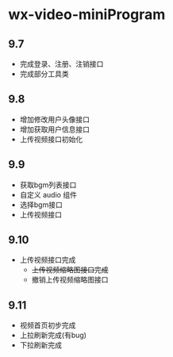 # wx-video-miniProgram
## 9.7
- 完成登录、注册、注销接口
- 完成部分工具类

## 9.8
- 增加修改用户头像接口
- 增加获取用户信息接口
- 上传视频接口初始化

## 9.9
- 获取bgm列表接口
- 自定义 audio 组件
- 选择bgm接口
- 上传视频接口

## 9.10
- 上传视频接口完成
  - ~~上传视频缩略图接口完成~~
  - 撤销上传视频缩略图接口

## 9.11
- 视频首页初步完成
 - 上拉刷新完成(有bug)
 - 下拉刷新完成
